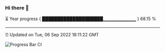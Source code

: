 ### Hi there 👋

⏳ Year progress { ████████████████████▁▁▁▁▁▁▁▁▁▁ } 68.15 %

---

⏰ Updated on Tue, 06 Sep 2022 18:11:22 GMT

![Progress Bar CI](https://github.com/Shyam-Makwana/GitHub-Actions-Demo/workflows/Progress%20Bar%20CI/badge.svg)
